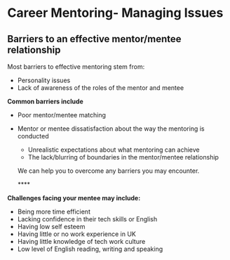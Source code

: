 # Career Mentoring- Managing Issues

## **Barriers to an effective mentor/mentee relationship**

Most barriers to effective mentoring stem from:

* Personality issues
* Lack of awareness of the roles of the mentor and mentee

**Common barriers include**

* Poor mentor/mentee matching
* Mentor or mentee dissatisfaction about the way the mentoring is conducted

  * Unrealistic expectations about what mentoring can achieve
  * The lack/blurring of boundaries in the mentor/mentee relationship

  We can help you to overcome any barriers you may encounter.

  \*\*\*\*

**Challenges facing your mentee may include:**

* Being more time efficient
* Lacking confidence in their tech skills or English 
* Having low self esteem
* Having little or no work experience in UK 
* Having little knowledge of tech work culture
* Low level of English reading, writing and speaking

